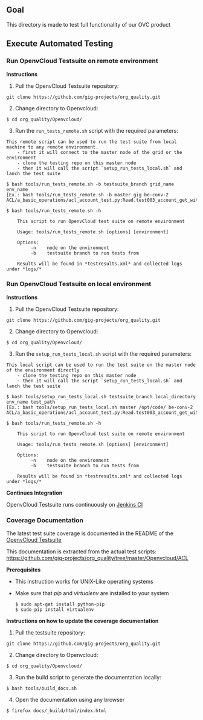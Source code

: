 ## Goal
This directory is made to test full functionality of our OVC product

## Execute Automated Testing

### Run OpenvCloud Testsuite on remote environment

**Instructions**

1. Pull the OpenvCloud Testsuite repository:

  ```
  git clone https://github.com/gig-projects/org_quality.git
  ```

2. Change directory to Openvcloud:

  ```
  $ cd org_quality/Openvcloud/
  ```

3. Run the `run_tests_remote.sh` script with the required parameters:
  ```
  This remote script can be used to run the test suite from local machine to any remote environment.
      - first it will connect to the master node of the grid or the environment
      - clone the testing repo on this master node
      - then it will call the script `setup_run_tests_local.sh` and lanch the test suite
  ```
  ```
  $ bash tools/run_tests_remote.sh -b testsuite_branch grid_name env_name
  [Ex.: bash tools/run_tests_remote.sh -b master gig be-conv-2 ACL/a_basic_operations/acl_account_test.py:Read.test003_account_get_with_readonly_user]

  $ bash tools/run_tests_remote.sh -h

      This script to run OpenvCloud test suite on remote environment

      Usage: tools/run_tests_remote.sh [options] [environment]

      Options:
           -n    node on the environment
           -b    testsuite branch to run tests from

      Results will be found in *testresults.xml* and collected logs under *logs/*
   ```

### Run OpenvCloud Testsuite on local environment

**Instructions**

1. Pull the OpenvCloud Testsuite repository:

  ```
  git clone https://github.com/gig-projects/org_quality.git
  ```

2. Change directory to Openvcloud:

  ```
  $ cd org_quality/Openvcloud/
  ```
3. Run the `setup_run_tests_local.sh` script with the required parameters:
  ```
  This local script can be used to run the test suite on the master node of the environment directly
      - clone the testing repo on this master node
      - then it will call the script `setup_run_tests_local.sh` and lanch the test suite
  ```
  ```
  $ bash tools/setup_run_tests_local.sh testsuite_branch local_directory env_name test_path
  [Ex.: bash tools/setup_run_tests_local.sh master /opt/code/ be-conv-2 ACL/a_basic_operations/acl_account_test.py:Read.test003_account_get_with_readonly_user]

  $ bash tools/run_tests_remote.sh -h

      This script to run OpenvCloud test suite on remote environment

      Usage: tools/run_tests_remote.sh [options] [environment]

      Options:
           -n    node on the environment
           -b    testsuite branch to run tests from

      Results will be found in *testresults.xml* and collected logs under *logs/*
   ```

**Continues Integration**

OpenvCloud Testsuite runs continuously on [Jenkins CI](http://ci.codescalers.com/view/Integration%20Testing/)

### Coverage Documentation

The latest test suite coverage is documented in the README of the [OpenvCloud Testsuite](https://github.com/gig-projects/org_quality/blob/master/Openvcloud/README.md)

This documentation is extracted from the actual test scripts: https://github.com/gig-projects/org_quality/tree/master/Openvcloud/ACL

**Prerequisites**

* This instruction works for UNIX-Like operating systems
* Make sure that *pip* and *virtualenv* are installed to your system

    ```shell
    $ sudo apt-get install python-pip
    $ sudo pip install virtualenv
    ```

**Instructions on how to update the coverage documentation**

1. Pull the testsuite repository:

  ```
  git clone https://github.com/gig-projects/org_quality.git
  ```

2. Change directory to Openvcloud:

  ```
  $ cd org_quality/Openvcloud/
  ```

3. Run the build script to generate the documentation locally:

  ```
  $ bash tools/build_docs.sh
  ```

4. Open the documentation using any browser

  ```
  $ firefox docs/_build/html/index.html
  ```

